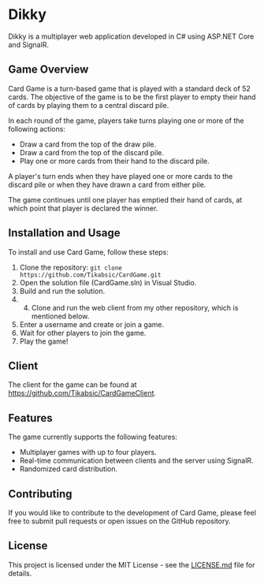 # Dikky

Dikky is a multiplayer web application developed in C# using ASP.NET Core and SignalR.

## Game Overview

Card Game is a turn-based game that is played with a standard deck of 52 cards. The objective of the game is to be the first player to empty their hand of cards by playing them to a central discard pile.

In each round of the game, players take turns playing one or more of the following actions:

- Draw a card from the top of the draw pile.
- Draw a card from the top of the discard pile.
- Play one or more cards from their hand to the discard pile.

A player's turn ends when they have played one or more cards to the discard pile or when they have drawn a card from either pile.

The game continues until one player has emptied their hand of cards, at which point that player is declared the winner.

## Installation and Usage

To install and use Card Game, follow these steps:

1. Clone the repository: `git clone https://github.com/Tikabsic/CardGame.git`
2. Open the solution file (CardGame.sln) in Visual Studio.
3. Build and run the solution.
4. 4. Clone and run the web client from my other repository, which is mentioned below.
5. Enter a username and create or join a game.
6. Wait for other players to join the game.
7. Play the game!

## Client

The client for the game can be found at https://github.com/Tikabsic/CardGameClient.

## Features

The game currently supports the following features:

- Multiplayer games with up to four players.
- Real-time communication between clients and the server using SignalR.
- Randomized card distribution.

## Contributing

If you would like to contribute to the development of Card Game, please feel free to submit pull requests or open issues on the GitHub repository.

## License

This project is licensed under the MIT License - see the [LICENSE.md](LICENSE.md) file for details.
